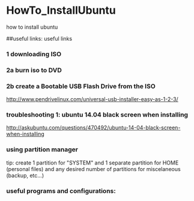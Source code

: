 # HowTo_InstallUbuntu
how to install ubuntu

##useful links:
useful links

### 1 downloading ISO

### 2a burn iso to DVD

### 2b create a Bootable USB Flash Drive from the ISO
http://www.pendrivelinux.com/universal-usb-installer-easy-as-1-2-3/

### troubleshooting 1: ubuntu 14.04 black screen when installing
http://askubuntu.com/questions/470492/ubuntu-14-04-black-screen-when-installing

### using partition manager
tip: create 1 partition for "SYSTEM" and 1 separate partition for HOME (personal files) and any desired number of partitions for miscelaneous (backup, etc...)

### useful programs and configurations:
